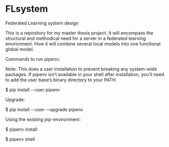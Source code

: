 # FLsystem
Federated Learning system design

This is a repository for my master thesis project. It will encompass the structural and methodical need for a server in a federated learning environment. How it will combine several local models into one functional global model.


Commands to run pipenv:

Note:
This does a user installation to prevent breaking any system-wide packages. If pipenv isn’t available in your shell after installation, you’ll need to add the user base’s binary directory to your PATH.

$ pip install --user pipenv

Upgrade:

$ pip install --user --upgrade pipenv

Using the existing pip-environment:

$ pipenv install

$ pipenv shell

